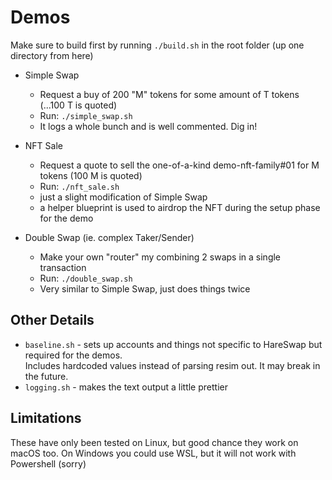# Demos

Make sure to build first by running `./build.sh` in the root folder (up one directory from here)

* Simple Swap
  * Request a buy of 200 "M" tokens for some amount of T tokens (...100 T is quoted)
  * Run: `./simple_swap.sh`
  * It logs a whole bunch and is well commented.  Dig in!

* NFT Sale
  * Request a quote to sell the one-of-a-kind demo-nft-family#01 for M tokens (100 M is quoted)
  * Run: `./nft_sale.sh`
  * just a slight modification of Simple Swap
  * a helper blueprint is used to airdrop the NFT during the setup phase for the demo

* Double Swap (ie. complex Taker/Sender)
  * Make your own "router" my combining 2 swaps in a single transaction
  * Run: `./double_swap.sh`
  * Very similar to Simple Swap, just does things twice

## Other Details

* `baseline.sh` - sets up accounts and things not specific to HareSwap but required for the demos.  
                  Includes hardcoded values instead of parsing resim out. It may break in the 
                  future.
* `logging.sh` - makes the text output a little prettier

## Limitations

These have only been tested on Linux, but good chance they work on macOS too.
On Windows you could use WSL, but it will not work with Powershell (sorry)
